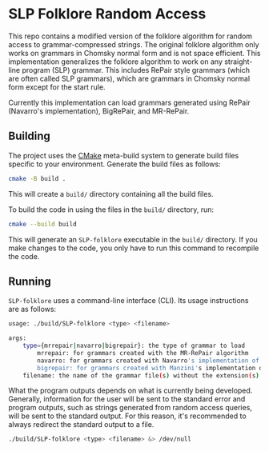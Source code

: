 # SLP Folklore Random Access

This repo contains a modified version of the folklore algorithm for random access to grammar-compressed strings.
The original folklore algorithm only works on grammars in Chomsky normal form and is not space efficient.
This implementation generalizes the folklore algorithm to work on any straight-line program (SLP) grammar.
This includes RePair style grammars (which are often called SLP grammars), which are grammars in Chomsky normal form except for the start rule.

Currently this implementation can load grammars generated using RePair (Navarro's implementation), BigRePair, and MR-RePair.

## Building

The project uses the [CMake](https://cmake.org/) meta-build system to generate build files specific to your environment.
Generate the build files as follows:
```bash
cmake -B build .
```
This will create a `build/` directory containing all the build files.

To build the code in using the files in the `build/` directory, run:
```bash
cmake --build build
```
This will generate an `SLP-folklore` executable in the `build/` directory.
If you make changes to the code, you only have to run this command to recompile the code.


## Running

`SLP-folklore` uses a command-line interface (CLI).
Its usage instructions are as follows:
```bash
usage: ./build/SLP-folklore <type> <filename>

args:
	type={mrrepair|navarro|bigrepair}: the type of grammar to load
		mrrepair: for grammars created with the MR-RePair algorithm
		navarro: for grammars created with Navarro's implementation of RePair
		bigrepair: for grammars created with Manzini's implementation of Big-Repair
	filename: the name of the grammar file(s) without the extension(s)
```

What the program outputs depends on what is currently being developed.
Generally, information for the user will be sent to the standard error and program outputs, such as strings generated from random access queries, will be sent to the standard output.
For this reason, it's recommended to always redirect the standard output to a file.
```bash
./build/SLP-folklore <type> <filename> &> /dev/null
```
